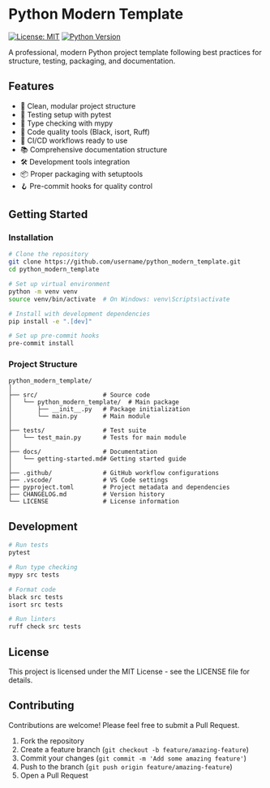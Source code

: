 # Python Modern Template

[![License: MIT](https://img.shields.io/badge/License-MIT-yellow.svg)](https://opensource.org/licenses/MIT)
[![Python Version](https://img.shields.io/badge/python-3.8%2B-blue.svg)](https://www.python.org/downloads/)

A professional, modern Python project template following best practices for structure, testing, packaging, and documentation.

## Features

- 📂 Clean, modular project structure
- 🧪 Testing setup with pytest
- 📝 Type checking with mypy
- 🧹 Code quality tools (Black, isort, Ruff)
- 🔄 CI/CD workflows ready to use
- 📚 Comprehensive documentation structure
- 🛠️ Development tools integration
- 📦 Proper packaging with setuptools
- 🪝 Pre-commit hooks for quality control

## Getting Started

### Installation

```bash
# Clone the repository
git clone https://github.com/username/python_modern_template.git
cd python_modern_template

# Set up virtual environment
python -m venv venv
source venv/bin/activate  # On Windows: venv\Scripts\activate

# Install with development dependencies
pip install -e ".[dev]"

# Set up pre-commit hooks
pre-commit install
```

### Project Structure

```text
python_modern_template/
│
├── src/                  # Source code
│   └── python_modern_template/  # Main package
│       ├── __init__.py   # Package initialization
│       └── main.py       # Main module
│
├── tests/                # Test suite
│   └── test_main.py      # Tests for main module
│
├── docs/                 # Documentation
│   └── getting-started.md# Getting started guide
│
├── .github/              # GitHub workflow configurations
├── .vscode/              # VS Code settings
├── pyproject.toml        # Project metadata and dependencies
├── CHANGELOG.md          # Version history
└── LICENSE               # License information
```

## Development

```bash
# Run tests
pytest

# Run type checking
mypy src tests

# Format code
black src tests
isort src tests

# Run linters
ruff check src tests
```

## License

This project is licensed under the MIT License - see the LICENSE file for details.

## Contributing

Contributions are welcome! Please feel free to submit a Pull Request.

1. Fork the repository
2. Create a feature branch (`git checkout -b feature/amazing-feature`)
3. Commit your changes (`git commit -m 'Add some amazing feature'`)
4. Push to the branch (`git push origin feature/amazing-feature`)
5. Open a Pull Request
